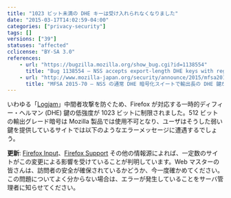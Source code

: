 ```yaml
---
title: "1023 ビット未満の DHE キーは受け入れられなくなりました"
date: "2015-03-17T14:02:59-04:00"
categories: ["privacy-security"]
tags: []
versions: ["39"]
statuses: "affected"
cclicense: "BY-SA 3.0"
references:
    - url: "https://bugzilla.mozilla.org/show_bug.cgi?id=1138554"
      title: "Bug 1138554 – NSS accepts export-length DHE keys with regular DHE cipher suites"
    - url: "http://www.mozilla-japan.org/security/announce/2015/mfsa2015-70.html"
      title: "MFSA 2015-70 – NSS の通常 DHE 暗号化スイートで輸出長の DHE 鍵が許容されている"
---
```

いわゆる「[Logjam](http://japan.zdnet.com/article/35064803/)」中間者攻撃を防ぐため、Firefox が対応する一時的ディフィー・ヘルマン (DHE) 鍵の低強度が 1023 ビットに制限されました。512 ビットの輸出グレード暗号は Mozilla 製品では使用不可となり、ユーザはそうした弱い鍵を提供しているサイトでは以下のようなエラーメッセージに遭遇するでしょう。

**更新**: [Firefox Input](https://input.mozilla.org/ja/?product=Firefox&q=ssl_error_weak_server_ephemeral_dh_key)、[Firefox Support](https://support.mozilla.org/ja/search?q=ssl_error_weak_server_ephemeral_dh_key) その他の情報源によれば、一定数のサイトがこの変更による影響を受けていることが判明しています。Web マスターの皆さんは、訪問者の安全が確保されているかどうか、今一度確かめてください。この問題についてよく分からない場合は、エラーが発生していることをサーバ管理者に知らせてください。
